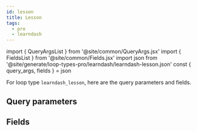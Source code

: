 ```yaml
---
id: lesson
title: Lesson
tags:
  - pro
  - learndash
---
```

import { QueryArgsList } from '@site/common/QueryArgs.jsx'
import { FieldsList } from '@site/common/Fields.jsx'
import json from '@site/generate/loop-types-pro/learndash/learndash-lesson.json'
const { query_args, fields } = json

For loop type `learndash_lesson`, here are the query parameters and fields.

## Query parameters

<QueryArgsList args={query_args} />

## Fields

<FieldsList fields={fields} />

